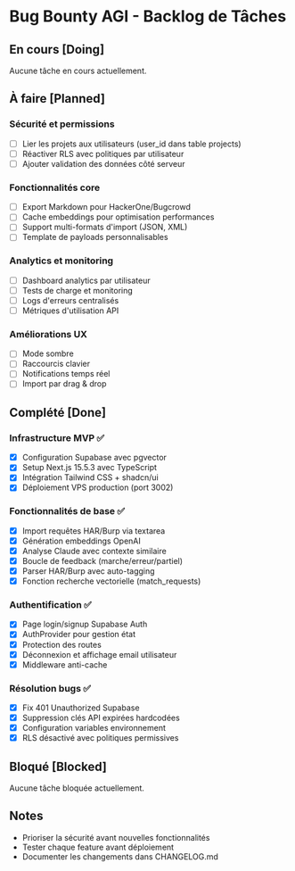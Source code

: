 # Bug Bounty AGI - Backlog de Tâches

## En cours [Doing]

Aucune tâche en cours actuellement.

## À faire [Planned]

### Sécurité et permissions
- [ ] Lier les projets aux utilisateurs (user_id dans table projects)
- [ ] Réactiver RLS avec politiques par utilisateur
- [ ] Ajouter validation des données côté serveur

### Fonctionnalités core
- [ ] Export Markdown pour HackerOne/Bugcrowd
- [ ] Cache embeddings pour optimisation performances
- [ ] Support multi-formats d'import (JSON, XML)
- [ ] Template de payloads personnalisables

### Analytics et monitoring
- [ ] Dashboard analytics par utilisateur
- [ ] Tests de charge et monitoring
- [ ] Logs d'erreurs centralisés
- [ ] Métriques d'utilisation API

### Améliorations UX
- [ ] Mode sombre
- [ ] Raccourcis clavier
- [ ] Notifications temps réel
- [ ] Import par drag & drop

## Complété [Done]

### Infrastructure MVP ✅
- [x] Configuration Supabase avec pgvector
- [x] Setup Next.js 15.5.3 avec TypeScript
- [x] Intégration Tailwind CSS + shadcn/ui
- [x] Déploiement VPS production (port 3002)

### Fonctionnalités de base ✅
- [x] Import requêtes HAR/Burp via textarea
- [x] Génération embeddings OpenAI
- [x] Analyse Claude avec contexte similaire
- [x] Boucle de feedback (marche/erreur/partiel)
- [x] Parser HAR/Burp avec auto-tagging
- [x] Fonction recherche vectorielle (match_requests)

### Authentification ✅
- [x] Page login/signup Supabase Auth
- [x] AuthProvider pour gestion état
- [x] Protection des routes
- [x] Déconnexion et affichage email utilisateur
- [x] Middleware anti-cache

### Résolution bugs ✅
- [x] Fix 401 Unauthorized Supabase
- [x] Suppression clés API expirées hardcodées
- [x] Configuration variables environnement
- [x] RLS désactivé avec politiques permissives

## Bloqué [Blocked]

Aucune tâche bloquée actuellement.

## Notes
- Prioriser la sécurité avant nouvelles fonctionnalités
- Tester chaque feature avant déploiement
- Documenter les changements dans CHANGELOG.md